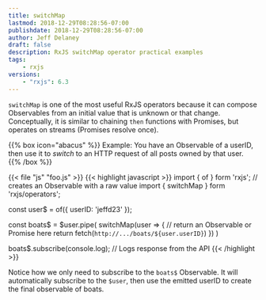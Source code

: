 ```yaml
---
title: switchMap
lastmod: 2018-12-29T08:28:56-07:00
publishdate: 2018-12-29T08:28:56-07:00
author: Jeff Delaney
draft: false
description: RxJS switchMap operator practical examples
tags:
    - rxjs
versions:
    - "rxjs": 6.3
---
```


`switchMap` is one of the most useful RxJS operators because it can compose Observables from an initial value that is unknown or that change. Conceptually, it is similar to chaining `then` functions with Promises, but operates on streams (Promises resolve once).

{{% box icon="abacus" %}}
Example: You have an Observable of a userID, then use it to *switch* to an HTTP request of all posts owned by that user.
{{% /box %}}


{{< file "js" "foo.js" >}}
{{< highlight javascript >}}
import { of } form 'rxjs'; // creates an Observable with a raw value
import { switchMap } form 'rxjs/operators';


const user$ = of({ userID: 'jeffd23' });

const boats$ = $user.pipe(
    switchMap(user => {
        // return an Observable or Promise here
        return fetch(`http://.../boats/${user.userID}`)
    })
)

boats$.subscribe(console.log);
// Logs response from the API
{{< /highlight >}}

Notice how we only need to subscribe to the `boats$` Observable. It will automatically subscribe to the `$user`, then use the emitted userID to create the final observable of boats.
